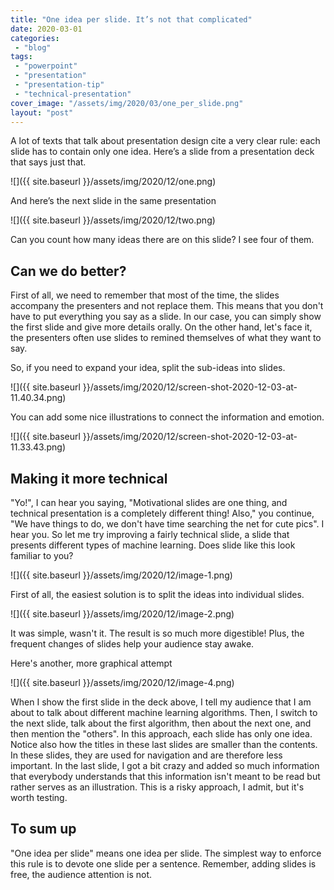 ```yaml
---
title: "One idea per slide. It’s not that complicated"
date: 2020-03-01
categories: 
 - "blog"
tags: 
 - "powerpoint"
 - "presentation"
 - "presentation-tip"
 - "technical-presentation"
cover_image: "/assets/img/2020/03/one_per_slide.png"
layout: "post"
---
```


A lot of texts that talk about presentation design cite a very clear rule: each slide has to contain only one idea. Here’s a slide from a presentation deck that says just that.

![]({{ site.baseurl }}/assets/img/2020/12/one.png)

And here’s the next slide in the same presentation

![]({{ site.baseurl }}/assets/img/2020/12/two.png)

Can you count how many ideas there are on this slide? I see four of them.

## Can we do better?

First of all, we need to remember that most of the time, the slides accompany the presenters and not replace them. This means that you don't have to put everything you say as a slide. In our case, you can simply show the first slide and give more details orally. On the other hand, let's face it, the presenters often use slides to remined themselves of what they want to say. 

So, if you need to expand your idea, split the sub-ideas into slides. 

![]({{ site.baseurl }}/assets/img/2020/12/screen-shot-2020-12-03-at-11.40.34.png)

You can add some nice illustrations to connect the information and emotion. 

![]({{ site.baseurl }}/assets/img/2020/12/screen-shot-2020-12-03-at-11.33.43.png)

## Making it more technical 

"Yo!", I can hear you saying, "Motivational slides are one thing, and technical presentation is a completely different thing! Also," you continue, "We have things to do, we don't have time searching the net for cute pics". I hear you. So let me try improving a fairly technical slide, a slide that presents different types of machine learning.
Does slide like this look familiar to you?

![]({{ site.baseurl }}/assets/img/2020/12/image-1.png)

First of all, the easiest solution is to split the ideas into individual slides. 

![]({{ site.baseurl }}/assets/img/2020/12/image-2.png)

It was simple, wasn't it. The result is so much more digestible! Plus, the frequent changes of slides help your audience stay awake.

Here's another, more graphical attempt

![]({{ site.baseurl }}/assets/img/2020/12/image-4.png)

When I show the first slide in the deck above, I tell my audience that I am about to talk about different machine learning algorithms. Then, I switch to the next slide, talk about the first algorithm, then about the next one, and then mention the "others". In this approach, each slide has only one idea. Notice also how the titles in these last slides are smaller than the contents. In these slides, they are used for navigation and are therefore less important.  In the last slide, I got a bit crazy and added so much information that everybody understands that this information isn't meant to be read but rather serves as an illustration. This is a risky approach, I admit, but it's worth testing.

## To sum up

"One idea per slide" means one idea per slide. The simplest way to enforce this rule is to devote one slide per a sentence. Remember, adding slides is  free, the audience attention is not.

